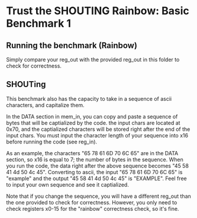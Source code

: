 # Trust the SHOUTING Rainbow: Basic Benchmark 1

## Running the benchmark (Rainbow)

Simply compare your reg_out with the provided reg_out in this folder to check for correctness.

## SHOUTing

This benchmark also has the capacity to take in a sequence of ascii characters, and capitalize them.

In the DATA section in mem_in, you can copy and paste a sequence of bytes that will be captialized by the code. the input chars are located at 0x70,
and the captialized characters will be stored right after the end of the input chars. You must input the character length of your sequence 
into x16 before running the code (see reg_in).

As an example, the characters "65 78 61 6D 70 6C 65" are in the DATA section, so x16 is equal to 7; the number of bytes in the sequence.
When you run the code, the data right after the above sequence becomes "45 58 41 4d 50 4c 45".
Converting to ascii, the input "65 78 61 6D 70 6C 65" is "example" and the output "45 58 41 4d 50 4c 45" is "EXAMPLE". 
Feel free to input your own sequence and see it captialized. 

Note that if you change the sequence, you will have a different reg_out than the one provided to check for 
correctness. However, you only need to check registers x0-15 for the "rainbow" correctness check, so it's fine.  